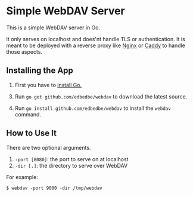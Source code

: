 # Simple WebDAV Server

This is a simple WebDAV server in Go.

It only serves on localhost and does'nt handle TLS or authentication.
It is meant to be deployed with a reverse proxy
like [Nginx][nginx] or [Caddy][caddy] to handle those aspects.

[nginx]: https://nginx.org/
[caddy]: https://caddyserver.com/

## Installing the App

1. First you have to [install Go.][go]

[go]: https://golang.org/doc/install

3. Run `go get github.com/edbedbe/webdav` to download
the latest source.

2. Run `go install github.com/edbedbe/webdav`
to install the `webdav` command.

## How to Use It

There are two optional arguments.

1. `-port [8080]`: the port to serve on at localhost
2. `-dir [.]`: the directory to serve over WebDAV

For example:

```
$ webdav -port 9000 -dir /tmp/webdav
```

